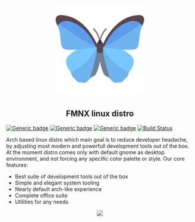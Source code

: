 <p align="center">
<img style="align: center; padding-left: 10px; padding-right: 10px; padding-bottom: 10px;" width="238px" height="238px" src="./airootfs/usr/local/share/backgrounds/fmnx-linux.png" />
</p>

<h2 align="center">FMNX linux distro</h2>

[![Generic badge](https://img.shields.io/badge/LICENSE-GPLv3-orange.svg)](https://dancheg97.ru/dancheg97/fmnx/src/branch/main/LICENSE)
[![Generic badge](https://img.shields.io/badge/GITEA-REPO-blue.svg)](https://dancheg97.ru/dancheg97/fmnx)
[![Generic badge](https://img.shields.io/badge/GITHUB-REPO-red.svg)](https://github.com/fmnx-ru/fmnx)
[![Build Status](https://ci.fmnx.ru/api/badges/dancheg97/fmnx/status.svg)](https://ci.fmnx.ru/dancheg97/fmnx)

Arch based linux distro which main goal is to reduce developer headache, by adjusting most modern and powerfull development tools out of the box. At the moment distro comes only with default gnome as desktop environment, and not forcing any specific color palette or style. Our core features:

- Best suite of development tools out of the box
- Simple and elegant system tooling
- Nearly default arch-like experience
- Complete office suite
- Utilities for any needs

<p align="center">
<img style="align: center; padding-left: 10px; padding-right: 10px; padding-bottom: 10px;" height="460px" src="./system.gif" />
</p>


<!-- 
TOOD:


-->